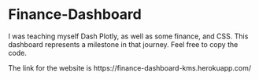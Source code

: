 # Finance-Dashboard

I was teaching myself Dash Plotly, as well as some finance, and CSS.
This dashboard represents a milestone in that journey. Feel free to copy the code.

<p> The link for the website is https://finance-dashboard-kms.herokuapp.com/
